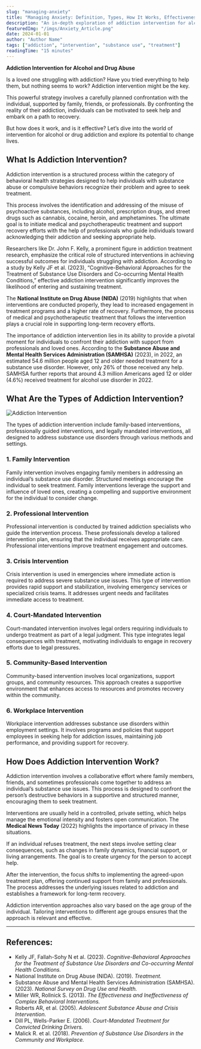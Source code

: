 ```yaml
---
slug: "managing-anxiety"
title: "Managing Anxiety: Definition, Types, How It Works, Effectiveness"
description: "An in-depth exploration of addiction intervention for alcohol and drug abuse, covering the process, types, and effectiveness."
featuredImg: "/imgs/Anxiety_Article.png"
date: 2024-01-01
author: "Author Name"
tags: ["addiction", "intervention", "substance use", "treatment"]
readingTime: "15 minutes"
---
```


**Addiction Intervention for Alcohol and Drug Abuse**

Is a loved one struggling with addiction? Have you tried everything to help them, but nothing seems to work? Addiction intervention might be the key.

This powerful strategy involves a carefully planned confrontation with the individual, supported by family, friends, or professionals. By confronting the reality of their addiction, individuals can be motivated to seek help and embark on a path to recovery.

But how does it work, and is it effective? Let’s dive into the world of intervention for alcohol or drug addiction and explore its potential to change lives.

## What Is Addiction Intervention?

Addiction intervention is a structured process within the category of behavioral health strategies designed to help individuals with substance abuse or compulsive behaviors recognize their problem and agree to seek treatment.

This process involves the identification and addressing of the misuse of psychoactive substances, including alcohol, prescription drugs, and street drugs such as cannabis, cocaine, heroin, and amphetamines. The ultimate goal is to initiate medical and psychotherapeutic treatment and support recovery efforts with the help of professionals who guide individuals toward acknowledging their addiction and seeking appropriate help.

Researchers like Dr. John F. Kelly, a prominent figure in addiction treatment research, emphasize the critical role of structured interventions in achieving successful outcomes for individuals struggling with addiction. According to a study by Kelly JF et al. (2023), “Cognitive-Behavioral Approaches for the Treatment of Substance Use Disorders and Co-occurring Mental Health Conditions,” effective addiction intervention significantly improves the likelihood of entering and sustaining treatment.

The **National Institute on Drug Abuse (NIDA)** (2019) highlights that when interventions are conducted properly, they lead to increased engagement in treatment programs and a higher rate of recovery. Furthermore, the process of medical and psychotherapeutic treatment that follows the intervention plays a crucial role in supporting long-term recovery efforts.

The importance of addiction intervention lies in its ability to provide a pivotal moment for individuals to confront their addiction with support from professionals and loved ones. According to the **Substance Abuse and Mental Health Services Administration (SAMHSA)** (2023), in 2022, an estimated 54.6 million people aged 12 and older needed treatment for a substance use disorder. However, only 26% of those received any help. SAMHSA further reports that around 4.3 million Americans aged 12 or older (4.6%) received treatment for alcohol use disorder in 2022.

## What Are the Types of Addiction Intervention?

![Addiction Intervention](/imgs/Intervention-alcohol-drug-types.webp "Addiction Intervention for Alcohol and Drug")

The types of addiction intervention include family-based interventions, professionally guided interventions, and legally mandated interventions, all designed to address substance use disorders through various methods and settings.

### 1. Family Intervention

Family intervention involves engaging family members in addressing an individual’s substance use disorder. Structured meetings encourage the individual to seek treatment. Family interventions leverage the support and influence of loved ones, creating a compelling and supportive environment for the individual to consider change.

### 2. Professional Intervention

Professional intervention is conducted by trained addiction specialists who guide the intervention process. These professionals develop a tailored intervention plan, ensuring that the individual receives appropriate care. Professional interventions improve treatment engagement and outcomes.

### 3. Crisis Intervention

Crisis intervention is used in emergencies where immediate action is required to address severe substance use issues. This type of intervention provides rapid support and stabilization, involving emergency services or specialized crisis teams. It addresses urgent needs and facilitates immediate access to treatment.

### 4. Court-Mandated Intervention

Court-mandated intervention involves legal orders requiring individuals to undergo treatment as part of a legal judgment. This type integrates legal consequences with treatment, motivating individuals to engage in recovery efforts due to legal pressures.

### 5. Community-Based Intervention

Community-based intervention involves local organizations, support groups, and community resources. This approach creates a supportive environment that enhances access to resources and promotes recovery within the community.

### 6. Workplace Intervention

Workplace intervention addresses substance use disorders within employment settings. It involves programs and policies that support employees in seeking help for addiction issues, maintaining job performance, and providing support for recovery.

## How Does Addiction Intervention Work?

Addiction intervention involves a collaborative effort where family members, friends, and sometimes professionals come together to address an individual’s substance use issues. This process is designed to confront the person’s destructive behaviors in a supportive and structured manner, encouraging them to seek treatment.

Interventions are usually held in a controlled, private setting, which helps manage the emotional intensity and fosters open communication. The **Medical News Today** (2022) highlights the importance of privacy in these situations.

If an individual refuses treatment, the next steps involve setting clear consequences, such as changes in family dynamics, financial support, or living arrangements. The goal is to create urgency for the person to accept help.

After the intervention, the focus shifts to implementing the agreed-upon treatment plan, offering continued support from family and professionals. The process addresses the underlying issues related to addiction and establishes a framework for long-term recovery.

Addiction intervention approaches also vary based on the age group of the individual. Tailoring interventions to different age groups ensures that the approach is relevant and effective.

---

## References:

- Kelly JF, Fallah-Sohy N et al. (2023). _Cognitive-Behavioral Approaches for the Treatment of Substance Use Disorders and Co-occurring Mental Health Conditions._
- National Institute on Drug Abuse (NIDA). (2019). _Treatment._
- Substance Abuse and Mental Health Services Administration (SAMHSA). (2023). _National Survey on Drug Use and Health._
- Miller WR, Rollnick S. (2013). _The Effectiveness and Ineffectiveness of Complex Behavioral Interventions._
- Roberts AR, et al. (2005). _Adolescent Substance Abuse and Crisis Intervention._
- Dill PL, Wells-Parker E. (2006). _Court-Mandated Treatment for Convicted Drinking Drivers._
- Malick R. et al. (2018). _Prevention of Substance Use Disorders in the Community and Workplace._
